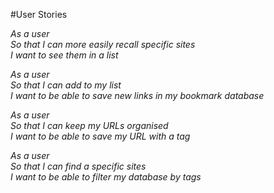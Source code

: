 #User Stories

*As a user  
So that I can more easily recall specific sites  
I want to see them in a list*

*As a user  
So that I can add to my list  
I want to be able to save new links in my bookmark database*  

*As a user  
So that I can keep my URLs organised  
I want to be able to save my URL with a tag*  

*As a user  
So that I can find a specific sites  
I want to be able to filter my database by tags*
